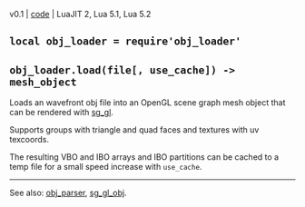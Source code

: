 v0.1 | [code](http://code.google.com/p/lua-files/source/browse/obj_loader.lua) | LuaJIT 2, Lua 5.1, Lua 5.2

## `local obj_loader = require'obj_loader'` ##

## `obj_loader.load(file[, use_cache]) -> mesh_object` ##

Loads an wavefront obj file into an OpenGL scene graph mesh object that can be rendered with [sg\_gl](sg_gl.md).

Supports groups with triangle and quad faces and textures with uv texcoords.

The resulting VBO and IBO arrays and IBO partitions can be cached to a temp file for a small speed increase with `use_cache`.


---

See also: [obj\_parser](obj_parser.md), [sg\_gl\_obj](sg_gl_obj.md).